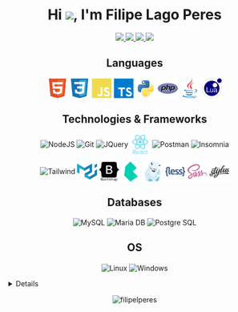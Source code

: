 <h1 align="center">Hi <img src="https://raw.githubusercontent.com/kaueMarques/kaueMarques/master/hi.gif" height="30px">, I'm Filipe Lago Peres</h1>

<p align="center">
 <a href="mailto:filipelperes@gmail.com"> <img src="https://img.shields.io/badge/Gmail-%23333?style=for-the-badge&logo=gmail&logoColor=white" target="_blank"> </a>
 <a href="https://linkedin.com/in/filipelperes" target="blank"> <img src="https://img.shields.io/badge/-LinkedIn-%230077B5?style=for-the-badge&logo=linkedin&logoColor=white" target="_blank"> </a>
 <a href="https://discord.com/users/399592495811526657" target="_blank"> <img src="https://img.shields.io/badge/Discord-7289DA?style=for-the-badge&logo=discord&logoColor=white" target="_blank"> </a>
  <a href="https://t.me/filipelperes"> <img src="https://img.shields.io/badge/Telegram-2CA5E0?style=for-the-badge&logo=telegram&logoColor=white" target="_blank"> </a>
</p>

<h2 align="center">Languages</h2>
<p align="center">
 <img align="center" src="https://raw.githubusercontent.com/devicons/devicon/master/icons/html5/html5-original.svg" alt="HTML5" width="40" height="40"/>
 <img align="center" src="https://raw.githubusercontent.com/devicons/devicon/master/icons/css3/css3-original.svg" alt="CSS3" width="40" height="40"/>
 <img align="center" src="https://raw.githubusercontent.com/devicons/devicon/master/icons/javascript/javascript-plain.svg" alt="Javascript" width="40" height="40"/>
 <img align="center" src="https://raw.githubusercontent.com/devicons/devicon/master/icons/typescript/typescript-plain.svg" alt="Typescript" width="40" height="40">
 <img align="center" src="https://raw.githubusercontent.com/devicons/devicon/master/icons/python/python-original.svg" alt="Python" width="40" height="40"/>
 <img align="center" src="https://raw.githubusercontent.com/devicons/devicon/master/icons/php/php-original.svg" alt="PHP" width="40" height="40"/>
 <img align="center" src="https://raw.githubusercontent.com/devicons/devicon/master/icons/java/java-original.svg" alt="Java" width="40" height="40"/>
 <img align="center" src="https://raw.githubusercontent.com/devicons/devicon/master/icons/lua/lua-original.svg" alt="Lua" width="40" height="40"/>
</p>

<h2 align="center">Technologies & Frameworks</h2>
<p align="center"> 
 
 <img align="center" src="https://www.vectorlogo.zone/logos/nodejs/nodejs-icon.svg" alt="NodeJS" width="40" height="40"/>
 <img align="center" src="https://www.vectorlogo.zone/logos/git-scm/git-scm-icon.svg" alt="Git" width="40" height="40"/>
 <img align="center" src="https://www.vectorlogo.zone/logos/jquery/jquery-icon.svg" alt="JQuery" width="40" height="40"/>
 <img align="center" src="https://raw.githubusercontent.com/devicons/devicon/master/icons/react/react-original-wordmark.svg" alt="React" width="40" height="40"/>
 <img align="center" src="https://www.vectorlogo.zone/logos/getpostman/getpostman-icon.svg" alt="Postman" width="40" height="40"/>
 <img align="center" src="https://github.com/get-icon/geticon/blob/master/icons/insomnia.svg" alt="Insomnia" width="40" height="40"/>
</p>

<p align="center">
 <img align="center" src="https://www.vectorlogo.zone/logos/tailwindcss/tailwindcss-icon.svg" alt="Tailwind" width="40" height="40"/>
 <img align="center" src="https://github.com/devicons/devicon/raw/master/icons/materialui/materialui-original.svg" alt="Material UI" width="40" height="40"/>
 <img align="center" src="https://raw.githubusercontent.com/devicons/devicon/master/icons/bootstrap/bootstrap-plain-wordmark.svg" alt="Bootstrap" width="40" height="40"/>
 <img align="center" src="https://github.com/devicons/devicon/raw/master/icons/bulma/bulma-plain.svg" alt="Bulma" width="40" height="40"/>
 <img align="center" src="https://github.com/devicons/devicon/raw/master/icons/foundation/foundation-original.svg" alt="Foundation" width="40" height="40"/>
 <img align="center" src="https://github.com/devicons/devicon/raw/master/icons/less/less-plain-wordmark.svg" alt="Less" width="40" height="40"/>
 <img align="center" src="https://raw.githubusercontent.com/devicons/devicon/master/icons/sass/sass-original.svg" alt="Sass" width="40" height="40"/>
 <img align="center" src="https://github.com/devicons/devicon/raw/master/icons/stylus/stylus-original.svg" alt="Stylus" width="40" height="40"/>
</p>

<h2 align="center">Databases</h2>
<p align="center">
  <img align="center" src="https://www.vectorlogo.zone/logos/mysql/mysql-icon.svg" alt="MySQL" width="40" height="40"/>
  <img align="center" src="https://www.vectorlogo.zone/logos/mariadb/mariadb-icon.svg" alt="Maria DB" width="40" height="40"/>
  <img align="center" src="https://www.vectorlogo.zone/logos/postgresql/postgresql-icon.svg" alt="Postgre SQL" width="40" height="40"/>
 </p>

<h2 align="center">OS</h2>
<p align="center">
  <img align="center" src="https://www.vectorlogo.zone/logos/linux/linux-icon.svg" alt="Linux" width="40" height="40"/>
  <img align="center" src="https://www.vectorlogo.zone/logos/microsoft/microsoft-icon.svg" alt="Windows" width="40" height="40"/>
 </p>

<details>
 <p align="center">  
   <img align="center" src="https://github-readme-stats.vercel.app/api/top-langs/?username=filipelperes&langs_count=11&theme=omni&hide_border=true&card_width=700&hide_title=true&layout=compact"/>
 </p>  
   
 <p align="center">
  <img align="center" src="https://github-readme-streak-stats.herokuapp.com/?user=filipelperes&theme=omni&hide_border=true&card_width=700&stroke=transparent"/>
 </p>
 <p align="center">
    <img align="center" src="http://github-profile-summary-cards.vercel.app/api/cards/profile-details?username=filipelperes&theme=omni" />
 </p>
 <p align="center">
   <img align="center" src="http://github-profile-summary-cards.vercel.app/api/cards/stats?username=filipelperes&theme=omni" />
   <img align="center" src="http://github-profile-summary-cards.vercel.app/api/cards/repos-per-language?username=filipelperes&theme=omni" />
 </p>

 <p align="center">
  <img align="center" src="https://github-readme-stats.vercel.app/api?username=filipelperes&theme=omni&hide_border=true&include_all_commits=true&card_width=200&hide_title=true&count_private=true&size_weight=0&count_weight=1&hide_rank=true"/>
 </p>
</details>

<p align="center"> <img align="center" src="https://komarev.com/ghpvc/?username=filipelperes&label=Profile%20views&color=988BC7&style=for-the-badge&label=Views" alt="filipelperes" /> </p>
